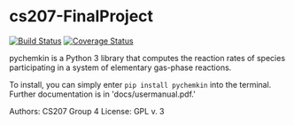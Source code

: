 # cs207-FinalProject

[![Build Status](https://travis-ci.org/cs207group4/cs207-FinalProject.svg?branch=master)](https://travis-ci.org/cs207group4/cs207-FinalProject)
[![Coverage Status](https://coveralls.io/repos/github/cs207group4/cs207-FinalProject/badge.svg?branch=master&maxAge=0)](https://coveralls.io/github/cs207group4/cs207-FinalProject?branch=master&maxAge=0)

pychemkin is a Python 3 library that computes the reaction rates of species participating in a system of elementary gas-phase reactions.

To install, you can simply enter   `pip install pychemkin` into the terminal.
Further documentation is in 'docs/usermanual.pdf.'

Authors: CS207 Group 4
License: GPL v. 3
